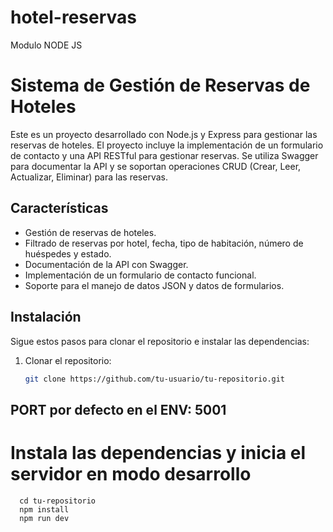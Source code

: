 # hotel-reservas
Modulo NODE JS

# Sistema de Gestión de Reservas de Hoteles

Este es un proyecto desarrollado con Node.js y Express para gestionar las reservas de hoteles. El proyecto incluye la implementación de un formulario de contacto y una API RESTful para gestionar reservas. Se utiliza Swagger para documentar la API y se soportan operaciones CRUD (Crear, Leer, Actualizar, Eliminar) para las reservas.

## Características

- Gestión de reservas de hoteles.
- Filtrado de reservas por hotel, fecha, tipo de habitación, número de huéspedes y estado.
- Documentación de la API con Swagger.
- Implementación de un formulario de contacto funcional.
- Soporte para el manejo de datos JSON y datos de formularios.

## Instalación

Sigue estos pasos para clonar el repositorio e instalar las dependencias:

1. Clonar el repositorio:
   ```bash
   git clone https://github.com/tu-usuario/tu-repositorio.git

## PORT por defecto en el ENV: 5001

# Instala las dependencias y inicia el servidor en modo desarrollo
      cd tu-repositorio
      npm install
      npm run dev

